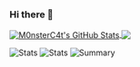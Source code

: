 ### Hi there 👋

<!--
**Aides2593/Aides2593** is a ✨ _special_ ✨ repository because its `README.md` (this file) appears on your GitHub profile.

Here are some ideas to get you started:

- 🔭 I’m currently working on ...
- 🌱 I’m currently learning ...
- 👯 I’m looking to collaborate on ...
- 🤔 I’m looking for help with ...
- 💬 Ask me about ...
- 📫 How to reach me: ...
- 😄 Pronouns: ...
- ⚡ Fun fact: ...
- afa
-->
<a href="https://github.com/M0nsterC4t">
  <img align="center" src="https://github-readme-stats.vercel.app/api?username=M0nsterC4t&show_icons=true&line_height=33&count_private=true" alt="M0nsterC4t's GitHub Stats" />
</a>

<a href="https://github.com/M0nsterC4t">
  <img align="center" src="https://github-readme-stats.vercel.app/api/top-langs/?username=M0nsterC4t&&hide=cmake&langs_count=4&line_height=35" />
</a>

![Stats](https://github-profile-summary-cards.vercel.app/api/cards/repos-per-language?username=M0nsterC4t)
![Stats](https://github-profile-summary-cards.vercel.app/api/cards/most-commit-language?username=M0nsterC4t)
![Summary](https://github-profile-summary-cards.vercel.app/api/cards/profile-details?username=M0nsterC4t)
